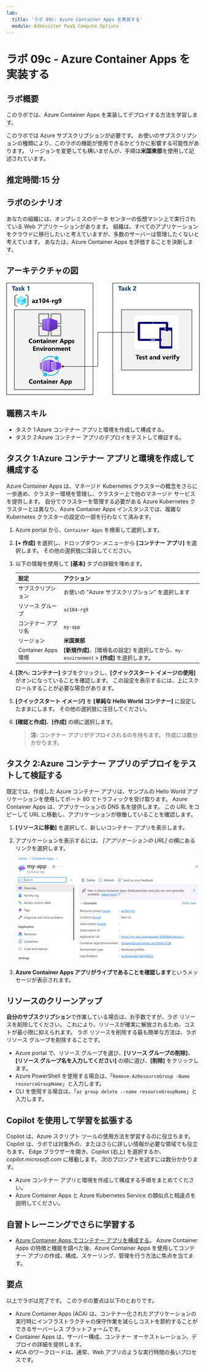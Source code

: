 ```yaml
---
lab:
  title: 'ラボ 09c: Azure Container Apps を実装する'
  module: Administer PaaS Compute Options
---
```


# ラボ 09c - Azure Container Apps を実装する

## ラボ概要

このラボでは、Azure Container Apps を実装してデプロイする方法を学習します。

このラボでは Azure サブスクリプションが必要です。 お使いのサブスクリプションの種類により、このラボの機能が使用できるかどうかに影響する可能性があります。 リージョンを変更しても構いませんが、手順は**米国東部**を使用して記述されています。

## 推定時間:15 分

## ラボのシナリオ

あなたの組織には、オンプレミスのデータ センターの仮想マシン上で実行されている Web アプリケーションがあります。 組織は、すべてのアプリケーションをクラウドに移行したいと考えていますが、多数のサーバーは管理したくないと考えています。 あなたは、Azure Container Apps を評価することを決断します。

## アーキテクチャの図

![タスクの図。](../media/az104-lab09b-aca-architecture.png)

## 職務スキル

- タスク 1:Azure コンテナー アプリと環境を作成して構成する。
- タスク 2:Azure コンテナー アプリのデプロイをテストして検証する。

## タスク 1:Azure コンテナー アプリと環境を作成して構成する

Azure Container Apps は、マネージド Kubernetes クラスターの概念をさらに一歩進め、クラスター環境を管理し、クラスター上で他のマネージド サービスを提供します。 自分でクラスターを管理する必要がある Azure Kubernetes クラスターとは異なり、Azure Container Apps インスタンスでは、複雑な Kubernetes クラスターの設定の一部を行わなくて済みます。

1. Azure portal から、`Container Apps` を検索して選択します。

1. **[+ 作成]** を選択し、ドロップダウン メニューから **[コンテナー アプリ]** を選択します。 その他の選択肢に注目してください。 

1. 以下の情報を使用して **[基本]** タブの詳細を埋めます。

    | 設定 | アクション |
    |---|---|
    | サブスクリプション | お使いの "Azure サブスクリプション" を選択します |
    | リソース グループ | `az104-rg9` |
    | コンテナー アプリ名 |  `my-app` |
    | リージョン    | **米国東部**|
    | Container Apps 環境 | **[新規作成]**、[環境名の設定] を選択してから、`my-environment` > **[作成]** を選択します。 |

1. **[次へ: コンテナー]** タブをクリックし、**[クイックスタート イメージの使用]** がオンになっていることを確認します。 この設定を表示するには、上にスクロールすることが必要な場合があります。 

1. **[クイックスタート イメージ]** を **[単純な Hello World コンテナー]** に設定したままにします。 その他の選択肢に注目してください。 

1. **[確認と作成]**、**[作成]** の順に選択します。

    >**注:**  コンテナー アプリがデプロイされるのを待ちます。 作成には数分かかります。 
 
## タスク 2:Azure コンテナー アプリのデプロイをテストして検証する

既定では、作成した Azure コンテナー アプリは、サンプルの Hello World アプリケーションを使用してポート 80 でトラフィックを受け取ります。 Azure Container Apps は、アプリケーションの DNS 名を提供します。 この URL をコピーして URL に移動し、アプリケーションが稼働していることを確認します。

1. **[リソースに移動]** を選択して、新しいコンテナー アプリを表示します。

1. アプリケーションを表示するには、 *[アプリケーションの URL]* の横にあるリンクを選択します。

    ![ポータルの ACA の概要ページのスクリーンショット。](../media/az104-lab09b-aca-overview.png)

1. **Azure Container Apps アプリがライブであることを確認します**というメッセージが表示されます。
   
## リソースのクリーンアップ

**自分のサブスクリプション**で作業している場合は、お手数ですが、ラボ リソースを削除してください。 これにより、リソースが確実に解放されるため、コストが最小限に抑えられます。 ラボ リソースを削除する最も簡単な方法は、ラボ リソース グループを削除することです。 

+ Azure portal で、リソース グループを選び、**[リソース グループの削除]**、**[リソース グループ名を入力してください]** の順に選び、**[削除]** をクリックします。
+ Azure PowerShell を使用する場合は、「`Remove-AzResourceGroup -Name resourceGroupName`」と入力します。
+ CLI を使用する場合は、「`az group delete --name resourceGroupName`」と入力します。

## Copilot を使用して学習を拡張する
Copilot は、Azure スクリプト ツールの使用方法を学習するのに役立ちます。 Copilot は、ラボでは対象外の、またはさらに詳しい情報が必要な領域でも役立ちます。 Edge ブラウザーを開き、Copilot (右上) を選択するか、*copilot.microsoft.com* に移動します。 次のプロンプトを試すには数分かかります。

+ Azure コンテナー アプリと環境を作成して構成する手順をまとめてください。
+ Azure Container Apps と Azure Kubernetes Service の類似点と相違点を説明してください。

## 自習トレーニングでさらに学習する

+ [Azure Container Apps でコンテナー アプリを構成する](https://learn.microsoft.com/training/modules/configure-container-app-azure-container-apps/)。 Azure Container Apps の特徴と機能を調べた後、Azure Container Apps を使用してコンテナー アプリの作成、構成、スケーリング、管理を行う方法に焦点を当てます。


## 要点

以上でラボは完了です。 このラボの要点は以下のとおりです。 

+ Azure Container Apps (ACA) は、コンテナー化されたアプリケーションの実行時にインフラストラクチャの保守作業を減らしコストを節約することができるサーバーレス プラットフォームです。
+ Container Apps は、サーバー構成、コンテナー オーケストレーション、デプロイの詳細を提供します。 
+ ACA のワークロードは、通常、Web アプリのような実行時間の長いプロセスです。

     
